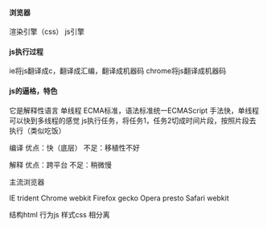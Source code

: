 #### 浏览器
渲染引擎（css）
js引擎

####  js执行过程
ie将js翻译成c，翻译成汇编，翻译成机器码
chrome将js翻译成机器码


####  js的逼格，特色
它是解释性语言
单线程
ECMA标准，语法标准统一ECMAScript
手法快，单线程可以快到多线程的感觉
js执行任务，将任务1，任务2切成时间片段，按照片段去执行（类似吃饭）


编译
优点：快（底层）
不足：移植性不好



解释
优点：跨平台
不足：稍微慢



主流浏览器

IE			trident
Chrome		webkit
Firefox		gecko
Opera		presto
Safari		webkit



结构html
行为js
样式css
相分离


